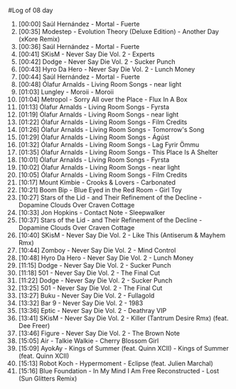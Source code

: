 #Log of 08 day

1. [00:00] Saúl Hernández - Mortal - Fuerte
1. [00:35] Modestep - Evolution Theory (Deluxe Edition) - Another Day (xKore Remix)
1. [00:36] Saúl Hernández - Mortal - Fuerte
1. [00:41] SKisM - Never Say Die Vol. 2 - Experts
1. [00:42] Dodge - Never Say Die Vol. 2 - Sucker Punch
1. [00:43] Hyro Da Hero - Never Say Die Vol. 2 - Lunch Money
1. [00:44] Saúl Hernández - Mortal - Fuerte
1. [00:48] Ólafur Arnalds - Living Room Songs - near light
1. [01:03] Lungley - Moroii - Moroii
1. [01:04] Metropol - Sorry All over the Place - Flux In A Box
1. [01:13] Ólafur Arnalds - Living Room Songs - Fyrsta
1. [01:19] Ólafur Arnalds - Living Room Songs - near light
1. [01:22] Ólafur Arnalds - Living Room Songs - Film Credits
1. [01:26] Ólafur Arnalds - Living Room Songs - Tomorrow's Song
1. [01:29] Ólafur Arnalds - Living Room Songs - Ágúst
1. [01:32] Ólafur Arnalds - Living Room Songs - Lag Fyrir Ömmu
1. [01:35] Ólafur Arnalds - Living Room Songs - This Place Is A Shelter
1. [10:01] Ólafur Arnalds - Living Room Songs - Fyrsta
1. [10:02] Ólafur Arnalds - Living Room Songs - near light
1. [10:05] Ólafur Arnalds - Living Room Songs - Film Credits
1. [10:17] Mount Kimbie - Crooks & Lovers - Carbonated
1. [10:21] Boom Bip - Blue Eyed in the Red Room - Girl Toy
1. [10:27] Stars of the Lid - and Their Refinement of the Decline - Dopamine Clouds Over Craven Cottage
1. [10:33] Jon Hopkins - Contact Note - Sleepwalker
1. [10:37] Stars of the Lid - and Their Refinement of the Decline - Dopamine Clouds Over Craven Cottage
1. [10:40] SKisM - Never Say Die Vol. 2 - Like This (Antiserum & Mayhem Rmx)
1. [10:44] Zomboy - Never Say Die Vol. 2 - Mind Control
1. [10:48] Hyro Da Hero - Never Say Die Vol. 2 - Lunch Money
1. [11:15] Dodge - Never Say Die Vol. 2 - Sucker Punch
1. [11:18] 501 - Never Say Die Vol. 2 - The Final Cut
1. [11:22] Dodge - Never Say Die Vol. 2 - Sucker Punch
1. [13:25] 501 - Never Say Die Vol. 2 - The Final Cut
1. [13:27] Buku - Never Say Die Vol. 2 - Fullagold
1. [13:32] Bar 9 - Never Say Die Vol. 2 - 1983
1. [13:36] Eptic - Never Say Die Vol. 2 - Deathray VIP
1. [13:41] SKisM - Never Say Die Vol. 2 - Killer (Tantrum Desire Rmx) (feat. Dee Freer)
1. [13:46] Figure - Never Say Die Vol. 2 - The Brown Note
1. [15:05] Air - Talkie Walkie - Cherry Blossom Girl
1. [15:09] AyokAy - Kings of Summer (feat. Quinn XCII) - Kings of Summer (feat. Quinn XCII)
1. [15:13] Robot Koch - Hypermoment - Eclipse (feat. Julien Marchal)
1. [15:16] Blue Foundation - In My Mind I Am Free Reconstructed - Lost (Sun Glitters Remix)
